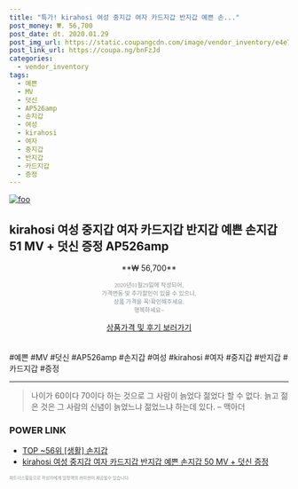 ```yaml
--- 
title: "특가! kirahosi 여성 중지갑 여자 카드지갑 반지갑 예쁜 손..." 
post_money: ₩. 56,700 
post_date: dt. 2020.01.29 
post_img_url: https://static.coupangcdn.com/image/vendor_inventory/e4e7/8624c7807f888b1e2e2442bc455b15f3fdf31d4f4ba07e0e50f56258b1c8.jpg 
post_link_url: https://coupa.ng/bnFzJd 
categories: 
  - vendor_inventory 
tags: 
  - 예쁜 
  - MV 
  - 덧신 
  - AP526amp 
  - 손지갑 
  - 여성 
  - kirahosi 
  - 여자 
  - 중지갑 
  - 반지갑 
  - 카드지갑 
  - 증정 
--- 
```

[![foo](https://static.coupangcdn.com/image/vendor_inventory/e4e7/8624c7807f888b1e2e2442bc455b15f3fdf31d4f4ba07e0e50f56258b1c8.jpg)](https://coupa.ng/bnFzJd) 

## kirahosi 여성 중지갑 여자 카드지갑 반지갑 예쁜 손지갑 51 MV + 덧신 증정 AP526amp 
<p style="text-align: center;">**₩ 56,700**</p> 
<p style="text-align: center;"><span style="color: #898c8f; font-family: Georgia,Times,serif; font-size: 0.75em;">2020년01월29일에 작성되어, <br>가격변동 및 추가할인이 있을 수 있으니,<br> 상품 가격을 꼭!확인해주세요.<br>행복하세요~</span> 
</p>	 
<div markdown="0" style="text-align: center;"><a href="https://coupa.ng/bnFzJd" class="btn btn--success">상품가격 및 후기 보러가기</a></div> 
<br><br> 
  #예쁜 #MV #덧신 #AP526amp #손지갑 #여성 #kirahosi #여자 #중지갑 #반지갑 #카드지갑 #증정 
<hr> 

> 나이가 60이다 70이다 하는 것으로 그 사람이 늙었다 젊었다 할 수 없다. 늙고 젊은 것은 그 사람의 신념이 늙었느냐 젊었느냐 하는데 있다. – 맥아더 


### POWER LINK

* <a href="https://blog.naver.com/an0733/221788313788" target="_blank"> TOP ~56위 [생활] 손지갑</a>
* <a href="https://blog.naver.com/fasyy4321/221790254230" target="_blank">kirahosi 여성 중지갑 여자 카드지갑 반지갑 예쁜 손지갑 50 MV + 덧신 증정</a>

<span style="color: #898c8f; font-family: Georgia,Times,serif; font-size: 0.55em;">파트너스활동으로 작성자에게 일정액의 커미션이 제공될수 있습니다.</span> 

